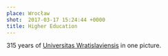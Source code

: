 ```yaml
---
place: Wrocław
shot:  2017-03-17 15:24:44 +0000
title: Higher Education
---
```


315 years of [Universitas Wratislaviensis](https://en.wikipedia.org/wiki/University_of_Wroc%C5%82aw) in one picture.
